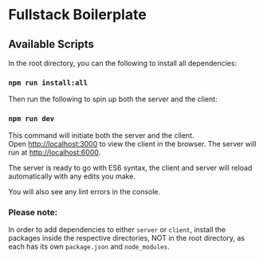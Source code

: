 # Fullstack Boilerplate

## Available Scripts

In the root directory, you can the following to install all dependencies:
### `npm run install:all`

Then run the following to spin up both the server and the client:
### `npm run dev`

This command will initiate both the server and the client.<br />
Open [http://localhost:3000](http://localhost:3000) to view the client in the browser.
The server will run at [http://localhost:6000](http://localhost:6000).

The server is ready to go with ES6 syntax, the client and server will reload automatically with any edits you make.<br />

You will also see any lint errors in the console.

### Please note:
In order to add dependencies to either `server` or `client`, install the packages inside the respective directories, NOT in the root directory, as each has its own `package.json` and `node_modules`. 
